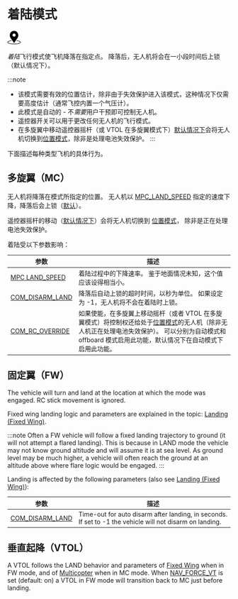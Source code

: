 # 着陆模式

[<img src="../../assets/site/position_fixed.svg" title="需要定位估计（例如GPS）" width="30px" />](../getting_started/flight_modes.md#key_position_fixed)

*着陆*飞行模式使飞机降落在指定点。 降落后，无人机将会在一小段时间后上锁（默认情况下）。

:::note

* 该模式需要有效的位置估计，除非由于失效保护进入该模式，这种情况下仅需要高度估计（通常飞控内置一个气压计）。
* 此模式是自动的 - 不*需要*用户干预即可控制无人机。
* 遥控器开关可以用于更改任何无人机的飞行模式。
* 在多旋翼中移动遥控器摇杆（或 VTOL 在多旋翼模式下）[默认情况下](#COM_RC_OVERRIDE)会将无人机切换到[位置模式](../flight_modes/position_mc.md)，除非是处理电池失效保护。
:::

下面描述每种类型飞机的具体行为。

## 多旋翼（MC）

无人机将降落在模式所指定的位置。 无人机以 [MPC_LAND_SPEED](#MPC_LAND_SPEED) 指定的速度下降，降落后会上锁（[默认](#COM_DISARM_LAND)）。

遥控器摇杆的移动（[默认情况下](#COM_RC_OVERRIDE)）会将无人机切换到 [位置模式](../flight_modes/position_mc.md)， 除非是正在处理电池失效保护。

着陆受以下参数影响：

| 参数                                                                                                      | 描述                                                                                                                                               |
| ------------------------------------------------------------------------------------------------------- | ------------------------------------------------------------------------------------------------------------------------------------------------ |
| <span id="MPC_LAND_SPEED"></span>[MPC LAND_SPEED](../advanced_config/parameter_reference.md#MPC_LAND_SPEED)     | 着陆过程中的下降速率。 鉴于地面情况未知，这个值应该设得相当小。                                                                                                                 |
| <span id="COM_DISARM_LAND"></span>[COM_DISARM_LAND](../advanced_config/parameter_reference.md#COM_DISARM_LAND) | 降落后自动上锁的超时时间，以秒为单位。 如果设定为 -1，无人机将不会在着陆时上锁。                                                                                                       |
| <span id="COM_RC_OVERRIDE"></span>[COM_RC_OVERRIDE](../advanced_config/parameter_reference.md#COM_RC_OVERRIDE) | 如果使能，在多旋翼上移动摇杆（或者 VTOL 在多旋翼模式）将控制权还给处于[位置模式](../flight_modes/position_mc.md)的无人机（除非无人机正在处理电池失效保护）。 可以分别为自动模式和 offboard 模式启用此功能，默认情况下在自动模式下启用此功能。 |

## 固定翼（FW）

The vehicle will turn and land at the location at which the mode was engaged. RC stick movement is ignored.

Fixed wing landing logic and parameters are explained in the topic: [Landing (Fixed Wing)](../flying/fixed_wing_landing.md).

:::note
Often a FW vehicle will follow a fixed landing trajectory to ground (it will not attempt a flared landing). This is because in LAND mode the vehicle may not know ground altitude and will assume it is at sea level. As ground level may be much higher, a vehicle will often reach the ground at an altitude above where flare logic would be engaged.
:::

Landing is affected by the following parameters (also see [Landing (Fixed Wing)](../flying/fixed_wing_landing.md)):

| 参数                                                                             | 描述                                                                                                       |
| ------------------------------------------------------------------------------ | -------------------------------------------------------------------------------------------------------- |
| [COM_DISARM_LAND](../advanced_config/parameter_reference.md#COM_DISARM_LAND) | Time-out for auto disarm after landing, in seconds. If set to -1 the vehicle will not disarm on landing. |

## 垂直起降（VTOL）

A VTOL follows the LAND behavior and parameters of [Fixed Wing](#fixed-wing-fw) when in FW mode, and of [Multicopter](#multi-copter-mc) when in MC mode. When [NAV_FORCE_VT](../advanced_config/parameter_reference.md#NAV_FORCE_VT) is set (default: on) a VTOL in FW mode will transition back to MC just before landing.